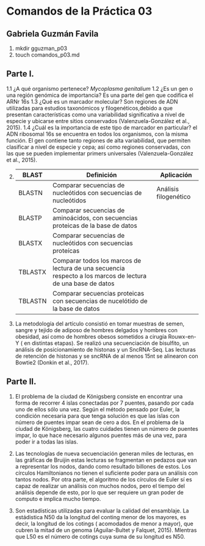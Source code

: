 # Comandos de la Práctica 03
## Gabriela Guzmán Favila

01. mkdir gguzman_p03
02. touch comandos_p03.md

## Parte I.

 1.1 ¿A qué organismo pertenece? *Mycoplasma genitalium*
 1.2 ¿Es un gen o una región genómica de importancia? Es una parte del gen que codifica el ARNr 16s
 1.3 ¿Qué es un marcador molecular? Son regiones de ADN utilizadas para estudios taxonómicos y filogenéticos,debido a que presentan 
 características como una variabilidad significativa a nivel de especie y ubicarse entre sitios conservados (Valenzuela-González et al., 2015).
 1.4 ¿Cuál es la importancia de este tipo de marcador en particular? el ADN ribosomal 16s se encuentra en todos los organismos, con 
 la misma función. El gen contiene tanto regiones de alta variabilidad, que permiten clasificar a nivel de especie y cepa; así como 
 regiones conservadas, con las que se pueden implementar primers universales (Valenzuela-González et al., 2015).

02. | BLAST | Definición | Aplicación |
    | -- | -- | -- |
    | BLASTN | Comparar secuencias de nucleótidos con secuencias de nucleótidos | Análisis filogenético |
    | BLASTP| Comparar secuencias de aminoácidos, con secuencias proteicas de la base de datos |  |
    | BLASTX | Comparar secuencias de nucleótidos con secuencias proteícas |  |
    | TBLASTX| Comparar todos los marcos de lectura de una secuencia respecto a los marcos de lectura de una base de datos |  |
    | TBLASTN | Comparar secuencias proteicas con secuencias de nucelótido de la base de datos |  |

03. La metodología del artículo consistió en tomar muestras de semen, sangre y tejido de adiposo de hombres delgados y hombres con obesidad, 
así como de hombres obesos sometidos a cirugía Rouwx-en-Y ( en distintas etapas). Se realizó una secuenciación de bisulfito, un análisis de 
posicionamiento de histonas y un SncRNA-Seq. Las lecturas de retención de histonas y se sncRNA de al menos 15nt se alinearon con Bowtie2 (Donkin et al., 2017).

## Parte II.

01. El problema de la ciudad de Königsberg consiste en encontrar una forma de recorrer 4 islas conectadas por 7 puentes, pasando por cada uno
de ellos sólo una vez. Según el método pensado por Euler, la condición necesaria para que tenga solución es que las islas con número de puentes 
impar sean de cero a dos. En el problema de la ciudad de Königsberg, las cuatro cuidades tienen un número de puentes impar, lo que hace necesario 
algunos puentes más de una vez, para poder ir a todas las islas.

02. Las tecnologías de nueva secuenciación generan miles de lecturas, en las gráficas de Bruijin estas lecturas se fragmentan en pedazos que van 
a representar los nodos, dando como resultado billones de estos. Los círculos Hamiltonianos no tienen el suficiente poder para un análisis con tantos
nodos. Por otra parte, el algoritmo de los círculos de Euler sí es capaz de realizar un análisis con muchos nodos, pero el tiempo del análisis depende 
de esto, por lo que ser requiere un gran poder de computo e implica mucho tiempo. 

03. Son estadísticas utilizadas para evaluar la calidad del ensamblaje. La estádistica N50 da la longitud del conting menor de los mayores, es decir, 
la longitud de los cotings ( acomodados de menor a mayor), que cubren la mitad de un genoma (Aguilar-Bultet y Falquet, 2015). MIentras que L50 es el 
número de cotings cuya suma de su longitud es N50. 
